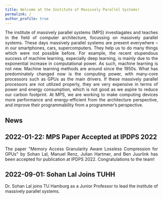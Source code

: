 ```yaml
---
title: Welcome at the Institute of Massively Parallel Systems!   
permalink: /
author_profile: true
---
```

<p align="justify">
The institute of massively parallel systems (MPS) investiagates and teaches in the field of computer architecture, focussing on massively parallel systems.
These days massively parallel systems are present everywhere – in our smartphones, cars, supercomputers. They help us to do many things which were not possible before. For example, the recent stupendous success of machine learning, especially deep learning, is mainly due to the exponential increase in computational power. As such, machine learning is not new. Machine learning methods are around since the 1950s. What has predominately changed now is the computing power, with many-core processors such as GPUs as the main drivers. If these massively parallel processors are not utilized properly, they are very expensive in terms of power and energy consumption, which is not good as we aspire to reduce our carbon footprint. At MPS, we are working to make computing devices more performance and energy-efficient from the architecture perspective, and improve their programmability from a programmer’s perspective.
</p>

<span style="font-size:$type-size+10;">News</span>
------

2022-01-22: MPS Paper Accepted at IPDPS 2022
--
<p align="justify">
The paper "Memory Access Granularity Aware Lossless Compression for GPUs" by Sohan Lal, Manuel Renz, Julian Hartmer, and Ben Juurlink has been accepted for publication at IPDPS 2022. Congratulations to the team!
</p>

2022-09-01: Sohan Lal Joins TUHH
--
<p align="justify">
Dr. Sohan Lal joins TU Hamburg as a Junior Professor to lead the institute of massively parallel systems.
</p>

<!---<span style="color:red;font-size:10px;">This is Red</span>
 <span style="color:red;font-size:6px;">This is Red</span>
--->

